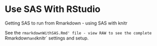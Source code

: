 # Use SAS With RStudio

Getting SAS to run from Rmarkdown - using SAS with knitr

See the `rmarkdownWithSAS.Rmd' file - view RAW to see the complete `Rmarkdown` and `knitr` settings and setup.
